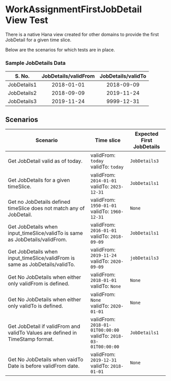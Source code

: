 # WorkAssignmentFirstJobDetail View Test

There is a native Hana view created for other domains to provide the first JobDetail for a given time slice.

Below are the scenarios for which tests are in place.

### Sample JobDetails Data

| S. No.      | JobDetails/validFrom | JobDetails/validTo |
|:-----------:|:--------------------:|:------------------:|
| JobDetails1 | 2018-01-01           | 2018-09-09         |
| JobDetails2 | 2018-09-09           | 2019-11-24         |
| JobDetails3 | 2019-11-24           | 9999-12-31         |

## Scenarios

| Scenario                                                                      | Time slice                                                            | Expected First JobDetails     |
|-------------------------------------------------------------------------------|-----------------------------------------------------------------------|-------------------------------|
| Get JobDetail valid as of today.                                              | validFrom: `today` <br /> validTo: `today`                            | `JobDetails3`                 |
| Get JobDetails for a given timeSlice.                                         | validFrom: `2014-01-01` <br /> validTo: `2023-12-31`                  | `JobDetails1`                 |
| Get no JobDetails defined timeSlice does not match any of JobDetail.          | validFrom: `1950-01-01` <br /> validTo: `1960-12-31`                  | `None`                        |
| Get JobDetails when input_timeSlice/validTo is same as JobDetails/validFrom.  | validFrom: `2016-01-01` <br /> validTo: `2018-09-09`                  | `JobDetails1`                 |
| Get JobDetails when input_timeSlice/validFrom is same as JobDetails/validTo.  | validFrom: `2019-11-24` <br /> validTo: `2020-09-09`                  | `jobDetails3`                 |
| Get No JobDetails when either only validFrom is defined.                      | validFrom: `2018-01-01` <br /> validTo: `None`                        | `None`                        |
| Get No JobDetails when either only validTo is defined.                        | validFrom: `None` <br /> validTo: `2020-01-01`                        | `None`                        |
| Get JobDetail if validFrom and validTo Values are defined in TimeStamp format.| validFrom: `2018-01-01T00:00:00` <br /> validTo: `2018-03-01T00:00:00`| `JobDetails1`                 |
| Get No JobDetails when vaidTo Date is before validFrom date.                  | validFrom: `2019-12-31` <br /> validTo: `2018-01-01`                  | `None`                        |
